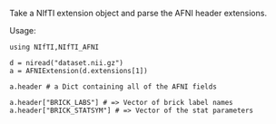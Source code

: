 Take a NIfTI extension object and parse the AFNI header extensions.

Usage:

    using NIfTI,NIfTI_AFNI
    
    d = niread("dataset.nii.gz")
    a = AFNIExtension(d.extensions[1])
    
    a.header # a Dict containing all of the AFNI fields
    
    a.header["BRICK_LABS"] # => Vector of brick label names
    a.header["BRICK_STATSYM"] # => Vector of the stat parameters